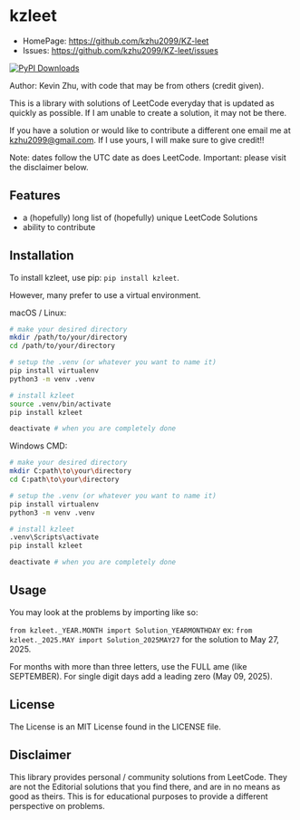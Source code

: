 # kzleet

- HomePage: https://github.com/kzhu2099/KZ-leet
- Issues: https://github.com/kzhu2099/KZ-leet/issues

[![PyPI Downloads](https://static.pepy.tech/badge/kzleet)](https://pepy.tech/projects/kzleet)

Author: Kevin Zhu, with code that may be from others (credit given).

This is a library with solutions of LeetCode everyday that is updated as quickly as possible. If I am unable to create a solution, it may not be there.

If you have a solution or would like to contribute a different one email me at kzhu2099@gmail.com. If I use yours, I will make sure to give credit!!

Note: dates follow the UTC date as does LeetCode.
Important: please visit the disclaimer below.

## Features

- a (hopefully) long list of (hopefully) unique LeetCode Solutions
- ability to contribute

## Installation

To install kzleet, use pip: ```pip install kzleet```.

However, many prefer to use a virtual environment.

macOS / Linux:

```sh
# make your desired directory
mkdir /path/to/your/directory
cd /path/to/your/directory

# setup the .venv (or whatever you want to name it)
pip install virtualenv
python3 -m venv .venv

# install kzleet
source .venv/bin/activate
pip install kzleet

deactivate # when you are completely done
```

Windows CMD:

```sh
# make your desired directory
mkdir C:path\to\your\directory
cd C:path\to\your\directory

# setup the .venv (or whatever you want to name it)
pip install virtualenv
python3 -m venv .venv

# install kzleet
.venv\Scripts\activate
pip install kzleet

deactivate # when you are completely done
```

## Usage

You may look at the problems by importing like so:

`from kzleet._YEAR.MONTH import Solution_YEARMONTHDAY`
ex: `from kzleet._2025.MAY import Solution_2025MAY27` for the solution to May 27, 2025.

For months with more than three letters, use the FULL ame (like SEPTEMBER).
For single digit days add a leading zero (May 09, 2025).

## License

The License is an MIT License found in the LICENSE file.

## Disclaimer

This library provides personal / community solutions from LeetCode.
They are not the Editorial solutions that you find there, and are in no means as good as theirs.
This is for educational purposes to provide a different perspective on problems.